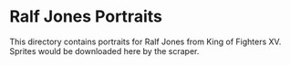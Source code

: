 # Ralf Jones Portraits

This directory contains portraits for Ralf Jones from King of Fighters XV.
Sprites would be downloaded here by the scraper.
